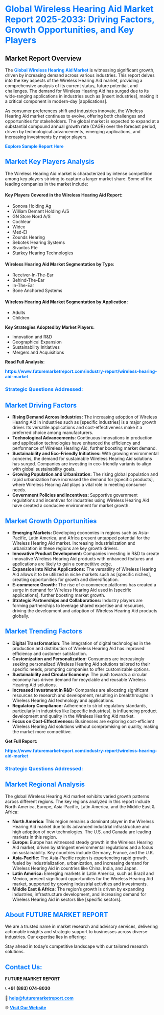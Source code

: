 <h1 style="color: #007BFF;">Global Wireless Hearing Aid Market Report 2025-2033: Driving Factors, Growth Opportunities, and Key Players</h1>

<section id="overview">
<h2>Market Report Overview</h2>
<p>The <a href="https://www.futuremarketreport.com/industry-report/wireless-hearing-aid-market" style="color: #007BFF; text-decoration: none;"><strong>Global Wireless Hearing Aid Market</strong></a> is witnessing significant growth, driven by increasing demand across various industries. This report delves into the key aspects of the Wireless Hearing Aid market, providing a comprehensive analysis of its current status, future potential, and challenges. The demand for Wireless Hearing Aid has surged due to its wide-ranging applications in industries such as [insert industries], making it a critical component in modern-day [applications].</p>
<p>As consumer preferences shift and industries innovate, the Wireless Hearing Aid market continues to evolve, offering both challenges and opportunities for stakeholders. The global market is expected to expand at a substantial compound annual growth rate (CAGR) over the forecast period, driven by technological advancements, emerging applications, and increasing investments by major players.</p>
</section>

<section id="overview">
<p><a href="https://www.futuremarketreport.com/request-sample/reportId=89287" style="color: #007BFF; text-decoration: none;"><strong>Explore Sample Report Here</strong></a></p>
</section>

<section id="key-players">
<h2 style="color: #007BFF;">Market Key Players Analysis</h2>
<p>The Wireless Hearing Aid market is characterized by intense competition among key players striving to capture a larger market share. Some of the leading companies in the market include:</p>
<h4>Key Players Covered in the Wireless Hearing Aid Report:</h4>
<ul><li>Sonova Holding Ag</li><li>William Demant Holding A/S</li><li>GN Store Nord A/S</li><li>Cochlear</li><li>Widex</li><li>Med-El</li><li>Zounds Hearing</li><li>Sebotek Hearing Systems</li><li>Sivantos Pte</li><li>Starkey Hearing Technologies</li></ul>
<h4>Wireless Hearing Aid Market Segmentation by Type:</h4>
<ul><li>Receiver-In-The-Ear</li><li>Behind-The-Ear</li><li>In-The-Ear</li><li>Bone Anchored Systems</li></ul>

<h4>Wireless Hearing Aid Market Segmentation by Application:</h4>
<ul><li>Adults</li><li>Children</li></ul>
<p><strong>Key Strategies Adopted by Market Players:</strong></p>
<ul>
<li>Innovation and R&D</li>
<li>Geographical Expansion</li>
<li>Sustainability Initiatives</li>
<li>Mergers and Acquisitions</li>
</ul>
</section>

<section>
<p><strong>Read Full Analysis: </strong></p><a href="https://www.futuremarketreport.com/industry-report/wireless-hearing-aid-market" style="color: #007BFF; text-decoration: none;"><strong>https://www.futuremarketreport.com/industry-report/wireless-hearing-aid-market</strong></a>
<h3 style="color: #007BFF;">Strategic Questions Addressed:</h3>
</section>

<section id="driving-factors">
<h2 style="color: #007BFF;">Market Driving Factors</h2>
<ul>
<li><strong>Rising Demand Across Industries:</strong> The increasing adoption of Wireless Hearing Aid in industries such as [specific industries] is a major growth driver. Its versatile applications and cost-effectiveness make it a preferred choice among manufacturers.</li>
<li><strong>Technological Advancements:</strong> Continuous innovations in production and application technologies have enhanced the efficiency and performance of Wireless Hearing Aid, further boosting market demand.</li>
<li><strong>Sustainability and Eco-Friendly Initiatives:</strong> With growing environmental concerns, the demand for sustainable Wireless Hearing Aid solutions has surged. Companies are investing in eco-friendly variants to align with global sustainability goals.</li>
<li><strong>Growing Population and Urbanization:</strong> The rising global population and rapid urbanization have increased the demand for [specific products], where Wireless Hearing Aid plays a vital role in meeting consumer needs.</li>
<li><strong>Government Policies and Incentives:</strong> Supportive government regulations and incentives for industries using Wireless Hearing Aid have created a conducive environment for market growth.</li>
</ul>
</section>

<section id="growth-opportunities">
<h2 style="color: #007BFF;">Market Growth Opportunities</h2>
<ul>
<li><strong>Emerging Markets:</strong> Developing economies in regions such as Asia-Pacific, Latin America, and Africa present untapped potential for the Wireless Hearing Aid market. Increasing industrialization and urbanization in these regions are key growth drivers.</li>
<li><strong>Innovative Product Development:</strong> Companies investing in R&D to create innovative Wireless Hearing Aid products with enhanced features and applications are likely to gain a competitive edge.</li>
<li><strong>Expansion into Niche Applications:</strong> The versatility of Wireless Hearing Aid allows it to be utilized in niche markets such as [specific niches], creating opportunities for growth and diversification.</li>
<li><strong>E-commerce Growth:</strong> The rise of e-commerce platforms has created a surge in demand for Wireless Hearing Aid used in [specific applications], further boosting market growth.</li>
<li><strong>Strategic Partnerships and Collaborations:</strong> Industry players are forming partnerships to leverage shared expertise and resources, driving the development and adoption of Wireless Hearing Aid products globally.</li>
</ul>
</section>

<section id="trending-factors">
<h2 style="color: #007BFF;">Market Trending Factors</h2>
<ul>
<li><strong>Digital Transformation:</strong> The integration of digital technologies in the production and distribution of Wireless Hearing Aid has improved efficiency and customer satisfaction.</li>
<li><strong>Customization and Personalization:</strong> Consumers are increasingly seeking personalized Wireless Hearing Aid solutions tailored to their specific needs, prompting companies to offer customizable options.</li>
<li><strong>Sustainability and Circular Economy:</strong> The push towards a circular economy has driven demand for recyclable and reusable Wireless Hearing Aid solutions.</li>
<li><strong>Increased Investment in R&D:</strong> Companies are allocating significant resources to research and development, resulting in breakthroughs in Wireless Hearing Aid technology and applications.</li>
<li><strong>Regulatory Compliance:</strong> Adherence to strict regulatory standards, particularly in industries like [specific industries], is influencing product development and quality in the Wireless Hearing Aid market.</li>
<li><strong>Focus on Cost-Effectiveness:</strong> Businesses are exploring cost-efficient Wireless Hearing Aid solutions without compromising on quality, making the market more competitive.</li>
</ul>
</section>

<section>
<p><strong>Get Full Report: </strong></p><a href="https://www.futuremarketreport.com/industry-report/wireless-hearing-aid-market" style="color: #007BFF; text-decoration: none;"><strong>https://www.futuremarketreport.com/industry-report/wireless-hearing-aid-market</strong></a>
<h3 style="color: #007BFF;">Strategic Questions Addressed:</h3>
</section>


<section id="regional-analysis">
<h2 style="color: #007BFF;">Market Regional Analysis</h2>
<p>The global Wireless Hearing Aid market exhibits varied growth patterns across different regions. The key regions analyzed in this report include North America, Europe, Asia-Pacific, Latin America, and the Middle East & Africa:</p>
<ul>
<li><strong>North America:</strong> This region remains a dominant player in the Wireless Hearing Aid market due to its advanced industrial infrastructure and high adoption of new technologies. The U.S. and Canada are leading markets in this region.</li>
<li><strong>Europe:</strong> Europe has witnessed steady growth in the Wireless Hearing Aid market, driven by stringent environmental regulations and a focus on sustainability. Key countries include Germany, France, and the U.K.</li>
<li><strong>Asia-Pacific:</strong> The Asia-Pacific region is experiencing rapid growth, fueled by industrialization, urbanization, and increasing demand for Wireless Hearing Aid in countries like China, India, and Japan.</li>
<li><strong>Latin America:</strong> Emerging markets in Latin America, such as Brazil and Mexico, present significant opportunities for the Wireless Hearing Aid market, supported by growing industrial activities and investments.</li>
<li><strong>Middle East & Africa:</strong> The region’s growth is driven by expanding industries, infrastructure development, and increasing demand for Wireless Hearing Aid in sectors like [specific sectors].</li>
</ul>
</section>

<footer>
<h2 style="color: #007BFF;">About FUTURE MARKET REPORT</h2>
<p>We are a trusted name in market research and advisory services, delivering actionable insights and strategic support to businesses across diverse industries. Our expertise lies in offering:</p>

<p>Stay ahead in today’s competitive landscape with our tailored research solutions.</p>

<h2 style="color: #007BFF;">Contact Us:</h2>
<p><strong>FUTURE MARKET REPORT</strong></p>
<p>📞 <strong>+91 (883) 074-8030</strong></p>
<p>📧 <strong><a href="mailto:help@futuremarketreport.com" style="color: #007BFF;">help@futuremarketreport.com</a></strong></p>
<p>🌐 <strong><a href="https://www.futuremarketreport.com/" style="color: #007BFF;">Visit Our Website</a></strong></p>
</footer>